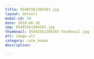 ```yaml
---
title: 85401561204383.jpg
layout: default
modal-id: 39
date: 2019-06-28
img: 85401561204383.jpg
thumbnail: 85401561204383-thumbnail.jpg
alt: image-alt
category: cate_human
description: .

---
```

